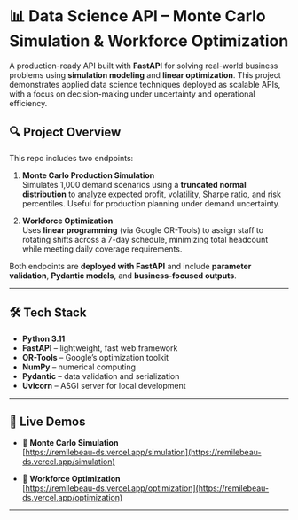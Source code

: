 # 📊 Data Science API – Monte Carlo Simulation & Workforce Optimization

A production-ready API built with **FastAPI** for solving real-world business problems using **simulation modeling** and **linear optimization**. This project demonstrates applied data science techniques deployed as scalable APIs, with a focus on decision-making under uncertainty and operational efficiency.

## 🔍 Project Overview

This repo includes two endpoints:

1. **Monte Carlo Production Simulation**  
   Simulates 1,000 demand scenarios using a **truncated normal distribution** to analyze expected profit, volatility, Sharpe ratio, and risk percentiles. Useful for production planning under demand uncertainty.

2. **Workforce Optimization**  
   Uses **linear programming** (via Google OR-Tools) to assign staff to rotating shifts across a 7-day schedule, minimizing total headcount while meeting daily coverage requirements.

Both endpoints are **deployed with FastAPI** and include **parameter validation**, **Pydantic models**, and **business-focused outputs**.

---

## 🛠️ Tech Stack

- **Python 3.11**
- **FastAPI** – lightweight, fast web framework
- **OR-Tools** – Google’s optimization toolkit
- **NumPy** – numerical computing
- **Pydantic** – data validation and serialization
- **Uvicorn** – ASGI server for local development

---

## 🚀 Live Demos

- 🔗 **Monte Carlo Simulation**  
  [https://remilebeau-ds.vercel.app/simulation](https://remilebeau-ds.vercel.app/simulation)

- 🔗 **Workforce Optimization**  
  [https://remilebeau-ds.vercel.app/optimization](https://remilebeau-ds.vercel.app/optimization)

---

